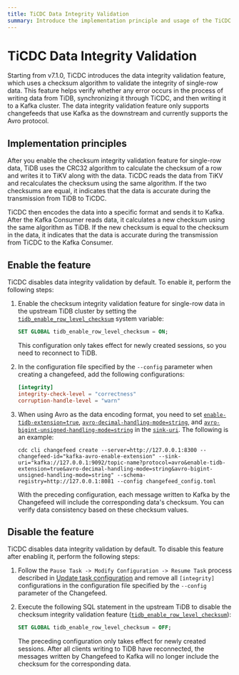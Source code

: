 ```yaml
---
title: TiCDC Data Integrity Validation
summary: Introduce the implementation principle and usage of the TiCDC data integrity validation feature.
---
```


# TiCDC Data Integrity Validation

Starting from v7.1.0, TiCDC introduces the data integrity validation feature, which uses a checksum algorithm to validate the integrity of single-row data. This feature helps verify whether any error occurs in the process of writing data from TiDB, synchronizing it through TiCDC, and then writing it to a Kafka cluster. The data integrity validation feature only supports changefeeds that use Kafka as the downstream and currently supports the Avro protocol.

## Implementation principles

After you enable the checksum integrity validation feature for single-row data, TiDB uses the CRC32 algorithm to calculate the checksum of a row and writes it to TiKV along with the data. TiCDC reads the data from TiKV and recalculates the checksum using the same algorithm. If the two checksums are equal, it indicates that the data is accurate during the transmission from TiDB to TiCDC.

TiCDC then encodes the data into a specific format and sends it to Kafka. After the Kafka Consumer reads data, it calculates a new checksum using the same algorithm as TiDB. If the new checksum is equal to the checksum in the data, it indicates that the data is accurate during the transmission from TiCDC to the Kafka Consumer.

## Enable the feature

TiCDC disables data integrity validation by default. To enable it, perform the following steps:

1. Enable the checksum integrity validation feature for single-row data in the upstream TiDB cluster by setting the [`tidb_enable_row_level_checksum`](/system-variables.md#tidb_enable_row_level_checksum-new-in-v710) system variable:

    ```sql
    SET GLOBAL tidb_enable_row_level_checksum = ON;
    ```

    This configuration only takes effect for newly created sessions, so you need to reconnect to TiDB.

2. In the configuration file specified by the `--config` parameter when creating a changefeed, add the following configurations:

    ```toml
    [integrity]
    integrity-check-level = "correctness"
    corruption-handle-level = "warn"
    ```

3. When using Avro as the data encoding format, you need to set [`enable-tidb-extension=true`](/ticdc/ticdc-sink-to-kafka.md#configure-sink-uri-for-kafka), [`avro-decimal-handling-mode=string`](/ticdc/ticdc-sink-to-kafka.md#configure-sink-uri-for-kafka), and [`avro-bigint-unsigned-handling-mode=string`](/ticdc/ticdc-sink-to-kafka.md#configure-sink-uri-for-kafka) in the [`sink-uri`](/ticdc/ticdc-sink-to-kafka.md#configure-sink-uri-for-kafka). The following is an example:

    ```shell
    cdc cli changefeed create --server=http://127.0.0.1:8300 --changefeed-id="kafka-avro-enable-extension" --sink-uri="kafka://127.0.0.1:9092/topic-name?protocol=avro&enable-tidb-extension=true&avro-decimal-handling-mode=string&avro-bigint-unsigned-handling-mode=string" --schema-registry=http://127.0.0.1:8081 --config changefeed_config.toml
    ```

    With the preceding configuration, each message written to Kafka by the Changefeed will include the corresponding data's checksum. You can verify data consistency based on these checksum values.

## Disable the feature

TiCDC disables data integrity validation by default. To disable this feature after enabling it, perform the following steps:

1. Follow the `Pause Task -> Modify Configuration -> Resume Task` process described in [Update task configuration](/ticdc/ticdc-manage-changefeed.md#update-task-configuration) and remove all `[integrity]` configurations in the configuration file specified by the `--config` parameter of the Changefeed.

2. Execute the following SQL statement in the upstream TiDB to disable the checksum integrity validation feature ([`tidb_enable_row_level_checksum`](/system-variables.md#tidb_enable_row_level_checksum-new-in-v710)):

    ```sql
    SET GLOBAL tidb_enable_row_level_checksum = OFF;
    ```

    The preceding configuration only takes effect for newly created sessions. After all clients writing to TiDB have reconnected, the messages written by Changefeed to Kafka will no longer include the checksum for the corresponding data.
